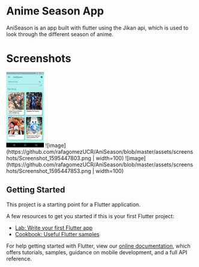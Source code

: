 # Anime Season App

AniSeason is an app built with flutter using the Jikan api, which is used to look through the different season of anime.

# Screenshots

<img src="https://github.com/rafagomezUCR/AniSeason/blob/master/assets/screenshots/Screenshot_1595447797.png" width="100" height="200">
![image](https://github.com/rafagomezUCR/AniSeason/blob/master/assets/screenshots/Screenshot_1595447803.png | width=100)
![image](https://github.com/rafagomezUCR/AniSeason/blob/master/assets/screenshots/Screenshot_1595447853.png | width=100)

## Getting Started

This project is a starting point for a Flutter application.

A few resources to get you started if this is your first Flutter project:

- [Lab: Write your first Flutter app](https://flutter.dev/docs/get-started/codelab)
- [Cookbook: Useful Flutter samples](https://flutter.dev/docs/cookbook)

For help getting started with Flutter, view our
[online documentation](https://flutter.dev/docs), which offers tutorials,
samples, guidance on mobile development, and a full API reference.
